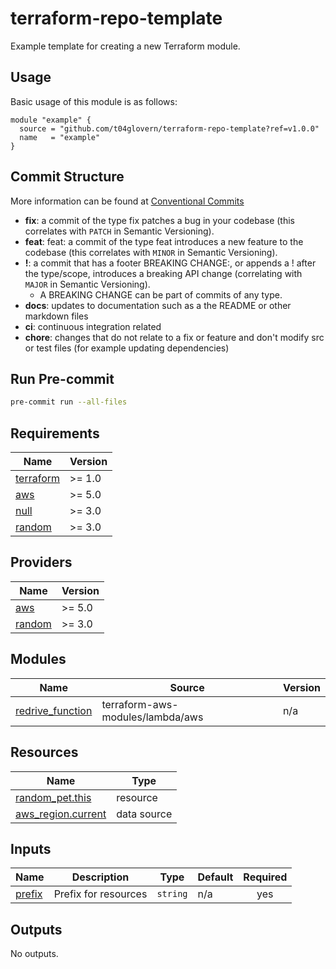 # terraform-repo-template

Example template for creating a new Terraform module.

## Usage

Basic usage of this module is as follows:

```hcl
module "example" {
  source = "github.com/t04glovern/terraform-repo-template?ref=v1.0.0"
  name   = "example"
}
```

## Commit Structure

More information can be found at [Conventional Commits](https://www.conventionalcommits.org/en/v1.0.0/)

- **fix**: a commit of the type fix patches a bug in your codebase (this correlates with `PATCH` in Semantic Versioning).
- **feat**: feat: a commit of the type feat introduces a new feature to the codebase (this correlates with `MINOR` in Semantic Versioning).
- **<any>!**: a commit that has a footer BREAKING CHANGE:, or appends a ! after the type/scope, introduces a breaking API change (correlating with `MAJOR` in Semantic Versioning).
  - A BREAKING CHANGE can be part of commits of any type.
- **docs**: updates to documentation such as a the README or other markdown files
- **ci**: continuous integration related
- **chore**: changes that do not relate to a fix or feature and don't modify src or test files (for example updating dependencies)

## Run Pre-commit

```bash
pre-commit run --all-files
```

## Requirements

| Name | Version |
|------|---------|
| <a name="requirement_terraform"></a> [terraform](#requirement\_terraform) | >= 1.0 |
| <a name="requirement_aws"></a> [aws](#requirement\_aws) | >= 5.0 |
| <a name="requirement_null"></a> [null](#requirement\_null) | >= 3.0 |
| <a name="requirement_random"></a> [random](#requirement\_random) | >= 3.0 |

## Providers

| Name | Version |
|------|---------|
| <a name="provider_aws"></a> [aws](#provider\_aws) | >= 5.0 |
| <a name="provider_random"></a> [random](#provider\_random) | >= 3.0 |

## Modules

| Name | Source | Version |
|------|--------|---------|
| <a name="module_redrive_function"></a> [redrive\_function](#module\_redrive\_function) | terraform-aws-modules/lambda/aws | n/a |

## Resources

| Name | Type |
|------|------|
| [random_pet.this](https://registry.terraform.io/providers/hashicorp/random/latest/docs/resources/pet) | resource |
| [aws_region.current](https://registry.terraform.io/providers/hashicorp/aws/latest/docs/data-sources/region) | data source |

## Inputs

| Name | Description | Type | Default | Required |
|------|-------------|------|---------|:--------:|
| <a name="input_prefix"></a> [prefix](#input\_prefix) | Prefix for resources | `string` | n/a | yes |

## Outputs

No outputs.